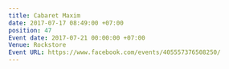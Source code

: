 ```yaml
---
title: Cabaret Maxim
date: 2017-07-17 08:49:00 +07:00
position: 47
Event date: 2017-07-21 00:00:00 +07:00
Venue: Rockstore
Event URL: https://www.facebook.com/events/405557376508250/
---
```


